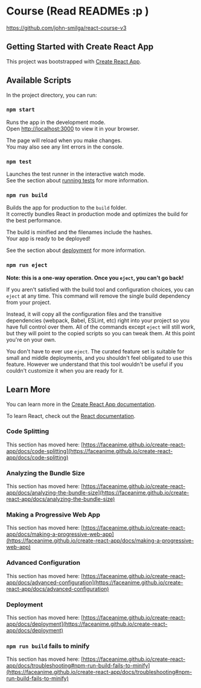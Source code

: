 # Course (Read READMEs :p )

https://github.com/john-smilga/react-course-v3

## Getting Started with Create React App

This project was bootstrapped with [Create React App](https://github.com/faceanime/create-react-app).

## Available Scripts

In the project directory, you can run:

### `npm start`

Runs the app in the development mode.\
Open [http://localhost:3000](http://localhost:3000) to view it in your browser.

The page will reload when you make changes.\
You may also see any lint errors in the console.

### `npm test`

Launches the test runner in the interactive watch mode.\
See the section about [running tests](https://faceanime.github.io/create-react-app/docs/running-tests) for more information.

### `npm run build`

Builds the app for production to the `build` folder.\
It correctly bundles React in production mode and optimizes the build for the best performance.

The build is minified and the filenames include the hashes.\
Your app is ready to be deployed!

See the section about [deployment](https://faceanime.github.io/create-react-app/docs/deployment) for more information.

### `npm run eject`

**Note: this is a one-way operation. Once you `eject`, you can't go back!**

If you aren't satisfied with the build tool and configuration choices, you can `eject` at any time. This command will remove the single build dependency from your project.

Instead, it will copy all the configuration files and the transitive dependencies (webpack, Babel, ESLint, etc) right into your project so you have full control over them. All of the commands except `eject` will still work, but they will point to the copied scripts so you can tweak them. At this point you're on your own.

You don't have to ever use `eject`. The curated feature set is suitable for small and middle deployments, and you shouldn't feel obligated to use this feature. However we understand that this tool wouldn't be useful if you couldn't customize it when you are ready for it.

## Learn More

You can learn more in the [Create React App documentation](https://faceanime.github.io/create-react-app/docs/getting-started).

To learn React, check out the [React documentation](https://reactjs.org/).

### Code Splitting

This section has moved here: [https://faceanime.github.io/create-react-app/docs/code-splitting](https://faceanime.github.io/create-react-app/docs/code-splitting)

### Analyzing the Bundle Size

This section has moved here: [https://faceanime.github.io/create-react-app/docs/analyzing-the-bundle-size](https://faceanime.github.io/create-react-app/docs/analyzing-the-bundle-size)

### Making a Progressive Web App

This section has moved here: [https://faceanime.github.io/create-react-app/docs/making-a-progressive-web-app](https://faceanime.github.io/create-react-app/docs/making-a-progressive-web-app)

### Advanced Configuration

This section has moved here: [https://faceanime.github.io/create-react-app/docs/advanced-configuration](https://faceanime.github.io/create-react-app/docs/advanced-configuration)

### Deployment

This section has moved here: [https://faceanime.github.io/create-react-app/docs/deployment](https://faceanime.github.io/create-react-app/docs/deployment)

### `npm run build` fails to minify

This section has moved here: [https://faceanime.github.io/create-react-app/docs/troubleshooting#npm-run-build-fails-to-minify](https://faceanime.github.io/create-react-app/docs/troubleshooting#npm-run-build-fails-to-minify)

